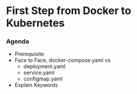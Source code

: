 # First Step from Docker to Kubernetes

### Agenda
* Prerequisite
* Face to Face, docker-compose.yaml vs
  * deployment.yaml
  * service.yaml
  * configmap.yaml
* Explain Keywords
